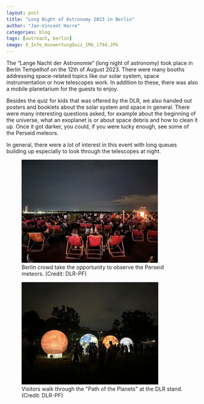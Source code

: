 ```yaml
---
layout: post
title: "Long Night of Astronomy 2023 in Berlin"
author: "Jan-Vincent Harre"
categories: blog
tags: [outreach, berlin]
image: 8_Info_AuswertungQuiz_IMG_1794.JPG
---
```


The “Lange Nacht der Astronomie“ (long night of astronomy) took place in Berlin Tempelhof on the 12th of August 2023. There were many booths addressing space-related topics like our solar system, space instrumentation or how telescopes work. In addition to these, there was also a mobile planetarium for the guests to enjoy.

Besides the quiz for kids that was offered by the DLR, we also handed out posters and booklets about the solar system and space in general. There were many interesting questions asked, for example about the beginning of the universe, what an exoplanet is or about space debris and how to clean it up. Once it got darker, you could, if you were lucky enough, see some of the Perseid meteors.

In general, there were a lot of interest in this event with long queues building up especially to look through the telescopes at night.

<figure>
  <img src="/assets/img/LNdA1.jpg" alt="LNdA1">
  <figcaption>Berlin crowd take the opportunity to observe the Perseid meteors. (Credit: DLR-PF)</figcaption>
</figure>

<figure>
  <img src="/assets/img/LNdA2.jpg" alt="LNdA2">
  <figcaption>Visitors walk through the "Path of the Planets" at the DLR stand. (Credit: DLR-PF)</figcaption>
</figure>


